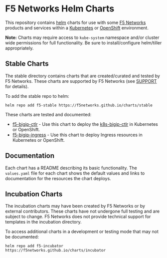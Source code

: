 # F5 Networks Helm Charts

This repository contains [helm](https://docs.helm.sh/using_helm/#using) charts for use with some [F5 Networks](https://f5.com/) products and services within a [Kubernetes](https://kubernetes.io/) or [OpenShift](https://www.openshift.com/) environment.

**Note:** Charts may require access to `kube-system` namespace and/or cluster wide permissions for full functionality. Be sure to install/configure helm/tiller appropriately.

## Stable Charts

The stable directory contains charts that are created/curated and tested by F5 Networks. These charts are supported by F5 Networks (see [SUPPORT](./SUPPORT.md) for details).

To add the stable repo to helm:

```
helm repo add f5-stable https://f5networks.github.io/charts/stable
```

These charts are tested and documented:
- [f5-bigip-ctlr](https://github.com/F5Networks/charts/tree/master/src/stable/f5-bigip-ctlr) - Use this chart to deploy the [k8s-bigip-ctlr](http://clouddocs.f5.com/products/connectors/k8s-bigip-ctlr/latest/) in Kubernetes or OpenShift.
- [f5-bigip-ingress](https://github.com/F5Networks/charts/tree/master/src/stable/f5-bigip-ingress) - Use this chart to deploy Ingress resources in Kubernetes or OpenShift.

## Documentation

Each chart has a README describing its basic functionality. The `values.yaml` file for each chart shows the default values and links to documentation for the resources the chart deploys.

## Incubation Charts

The incubation charts may have been created by F5 Networks or by external contributors. These charts have not undergone full testing and are subject to change. F5 Networks does not provide technical support for templates in the incubation directory.

To access additional charts in a development or testing mode that may not be documented:

```
helm repo add f5-incubator https://f5networks.github.io/charts/incubator
```


